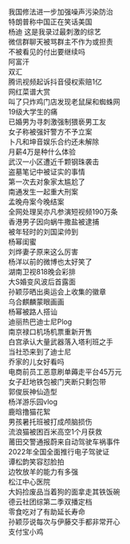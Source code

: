 我国修法进一步加强噪声污染防治  
特朗普称中国正在笑话美国  
杨迪 这是我录过最刺激的综艺  
微信群聊天被骂群主不作为或担责  
不被看见的付出要继续吗  
阿富汗  
双汇  
腾讯视频起诉抖音侵权索赔1亿  
网红菜谱大赏  
叫了只炸鸡门店发现老鼠屎和蜘蛛网  
19级大学生的痛  
已婚男为寻刺激强制猥亵男工友  
女子称被强奸警方不予立案  
卜凡和坤音娱乐合约还未解除  
月薪4万是种什么体验  
武汉一小区遭近千颗钢珠袭击  
盗墓笔记中被证实的事情  
第一次去对象家太尴尬了  
南通发生一起重大刑案  
孟晚舟案今晚结案  
全网处理吴亦凡参演短视频190万条  
香港男子因向蜗牛撒盐被逮捕  
被年轻时的刘国梁帅到  
杨幂闺蜜  
刘烨妻子原来这么厉害  
杨洋以前的微博也太好笑了  
湖南卫视818晚会彩排  
大S婚变风波后首露面  
孙颖莎晒出奥运会上收集的徽章  
乌合麒麟蒙眼画画  
杨幂被路人搭讪  
迪丽热巴迪士尼Plog  
南京禄口机场机票重新开售  
白宫承认大量武器落入塔利班之手  
当社恐来到了迪士尼  
乔家的儿女好看吗  
电商前员工恶意刷单薅走平台45万元  
女子赶地铁包被门夹断只剩包带  
郭俊辰神仙造型  
杨洋游乐园vlog  
鹿晗撸猫花絮  
男孩暑托班被打成颅脑损伤  
流浪猫被困百米高空1个月获救  
莆田交警通报蔚来自动驾驶车祸事件  
2022年全国全面推行电子驾驶证  
谭松韵笑容怼脸拍  
边牧放羊的能力有多强  
松江中心医院  
大妈捡废品当着狗的面拿走其铁饭碗  
德云社团综第二季双播定档  
零食吃对了有助延长寿命  
孙颖莎说每次与伊藤交手都非常开心  
支付宝小鸡  
